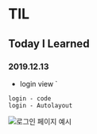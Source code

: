# TIL
## Today I Learned


### 2019.12.13
- login view
`
```````````````````````
login - code
login - Autolayout
`````````````````````````````````````````````




![로그인 페이지 예시](https://user-images.githubusercontent.com/57229970/70999836-88233b80-211d-11ea-8f00-4947aca34f20.png)


